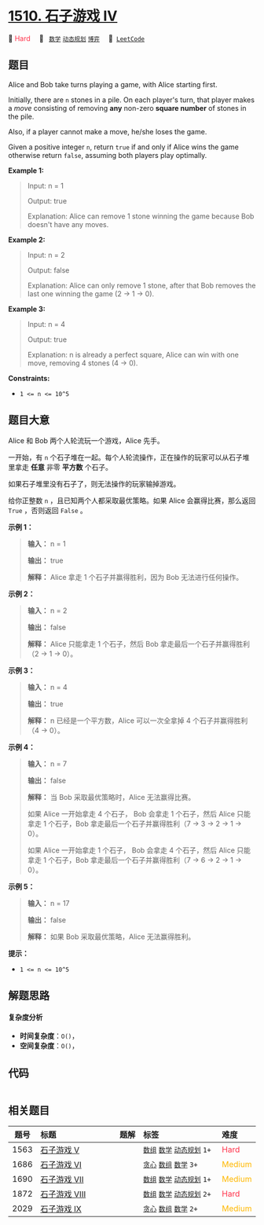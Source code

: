 # [1510. 石子游戏 IV](https://leetcode.com/problems/stone-game-iv)

🔴 <font color=#ff334b>Hard</font>&emsp; 🔖&ensp; [`数学`](/outline/tag/math.md) [`动态规划`](/outline/tag/dynamic-programming.md) [`博弈`](/outline/tag/game-theory.md)&emsp; 🔗&ensp;[`LeetCode`](https://leetcode.com/problems/stone-game-iv)

## 题目

Alice and Bob take turns playing a game, with Alice starting first.

Initially, there are `n` stones in a pile. On each player's turn, that player
makes a _move_ consisting of removing **any** non-zero **square number** of
stones in the pile.

Also, if a player cannot make a move, he/she loses the game.

Given a positive integer `n`, return `true` if and only if Alice wins the game
otherwise return `false`, assuming both players play optimally.



**Example 1:**

> Input: n = 1
> 
> Output: true
> 
> Explanation: Alice can remove 1 stone winning the game because Bob doesn't have any moves.

**Example 2:**

> Input: n = 2
> 
> Output: false
> 
> Explanation: Alice can only remove 1 stone, after that Bob removes the last one winning the game (2 -> 1 -> 0).

**Example 3:**

> Input: n = 4
> 
> Output: true
> 
> Explanation: n is already a perfect square, Alice can win with one move, removing 4 stones (4 -> 0).

**Constraints:**

  * `1 <= n <= 10^5`


## 题目大意

Alice 和 Bob 两个人轮流玩一个游戏，Alice 先手。

一开始，有 `n` 个石子堆在一起。每个人轮流操作，正在操作的玩家可以从石子堆里拿走 **任意**  非零 **平方数**  个石子。

如果石子堆里没有石子了，则无法操作的玩家输掉游戏。

给你正整数 `n` ，且已知两个人都采取最优策略。如果 Alice 会赢得比赛，那么返回 `True` ，否则返回 `False` 。



**示例 1：**

> 
> 
> 
> 
> 
> **输入：** n = 1
> 
> **输出：** true
> 
> **解释：** Alice 拿走 1 个石子并赢得胜利，因为 Bob 无法进行任何操作。

**示例 2：**

> 
> 
> 
> 
> 
> **输入：** n = 2
> 
> **输出：** false
> 
> **解释：** Alice 只能拿走 1 个石子，然后 Bob 拿走最后一个石子并赢得胜利（2 -> 1 -> 0）。

**示例 3：**

> 
> 
> 
> 
> 
> **输入：** n = 4
> 
> **输出：** true
> 
> **解释：** n 已经是一个平方数，Alice 可以一次全拿掉 4 个石子并赢得胜利（4 -> 0）。
> 
> 

**示例 4：**

> 
> 
> 
> 
> 
> **输入：** n = 7
> 
> **输出：** false
> 
> **解释：** 当 Bob 采取最优策略时，Alice 无法赢得比赛。
> 
> 如果 Alice 一开始拿走 4 个石子， Bob 会拿走 1 个石子，然后 Alice 只能拿走 1 个石子，Bob 拿走最后一个石子并赢得胜利（7 -> 3 -> 2 -> 1 -> 0）。
> 
> 如果 Alice 一开始拿走 1 个石子， Bob 会拿走 4 个石子，然后 Alice 只能拿走 1 个石子，Bob 拿走最后一个石子并赢得胜利（7 -> 6 -> 2 -> 1 -> 0）。

**示例 5：**

> 
> 
> 
> 
> 
> **输入：** n = 17
> 
> **输出：** false
> 
> **解释：** 如果 Bob 采取最优策略，Alice 无法赢得胜利。
> 
> 



**提示：**

  * `1 <= n <= 10^5`


## 解题思路

#### 复杂度分析

- **时间复杂度**：`O()`，
- **空间复杂度**：`O()`，

## 代码

```javascript

```

## 相关题目

<!-- prettier-ignore -->
| 题号 | 标题 | 题解 | 标签 | 难度 |
| :------: | :------ | :------: | :------ | :------ |
| 1563 | [石子游戏 V](https://leetcode.com/problems/stone-game-v) |  |  [`数组`](/outline/tag/array.md) [`数学`](/outline/tag/math.md) [`动态规划`](/outline/tag/dynamic-programming.md) `1+` | <font color=#ff334b>Hard</font> |
| 1686 | [石子游戏 VI](https://leetcode.com/problems/stone-game-vi) |  |  [`贪心`](/outline/tag/greedy.md) [`数组`](/outline/tag/array.md) [`数学`](/outline/tag/math.md) `3+` | <font color=#ffb800>Medium</font> |
| 1690 | [石子游戏 VII](https://leetcode.com/problems/stone-game-vii) |  |  [`数组`](/outline/tag/array.md) [`数学`](/outline/tag/math.md) [`动态规划`](/outline/tag/dynamic-programming.md) `1+` | <font color=#ffb800>Medium</font> |
| 1872 | [石子游戏 VIII](https://leetcode.com/problems/stone-game-viii) |  |  [`数组`](/outline/tag/array.md) [`数学`](/outline/tag/math.md) [`动态规划`](/outline/tag/dynamic-programming.md) `2+` | <font color=#ff334b>Hard</font> |
| 2029 | [石子游戏 IX](https://leetcode.com/problems/stone-game-ix) |  |  [`贪心`](/outline/tag/greedy.md) [`数组`](/outline/tag/array.md) [`数学`](/outline/tag/math.md) `2+` | <font color=#ffb800>Medium</font> |

<style>
.blue {
    background-color: #096dd9;
    padding: 0.25rem 0.5rem;
    margin: 0;
    font-size: 0.85em;
    border-radius: 3px;
    color: white;
    font-weight: 500;
}
table th:first-of-type { width: 10%; }
table th:nth-of-type(2) { width: 35%; }
table th:nth-of-type(3) { width: 10%; }
table th:nth-of-type(4) { width: 35%; }
table th:nth-of-type(5) { width: 10%; }
</style>
